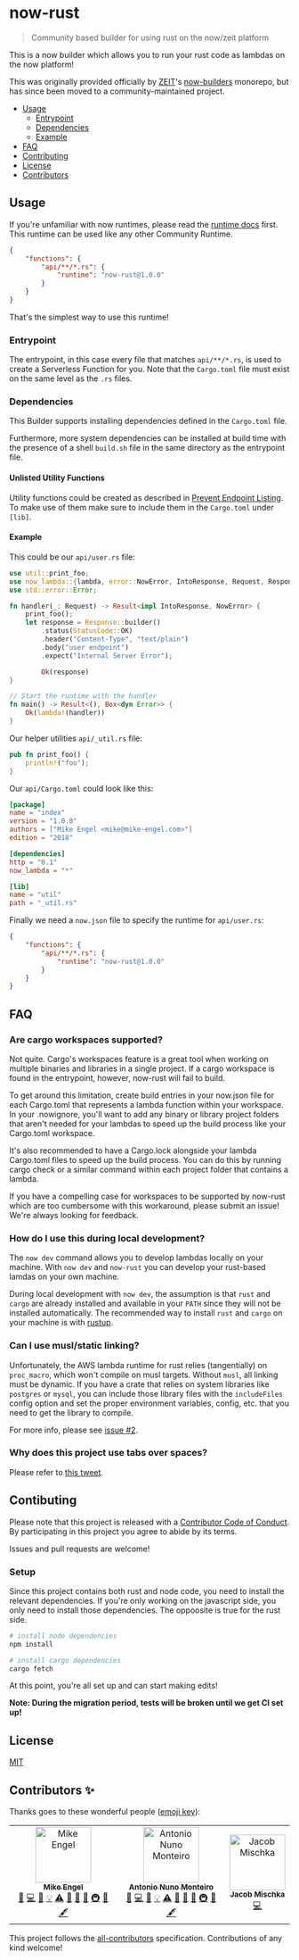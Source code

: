 # now-rust

> Community based builder for using rust on the now/zeit platform

This is a now builder which allows you to run your rust code as lambdas on the now platform!

This was originally provided officially by [ZEIT](https://zeit.co)'s [now-builders](https://github.com/zeit/now-builders) monorepo, but has since been moved to a community-maintained project.

- [Usage](#usage)
  - [Entrypoint](#entrypoint)
  - [Dependencies](#dependencies)
  - [Example](#example)
- [FAQ](#faq)
- [Contributing](#contributing)
- [License](#license)
- [Contributors](#contributors-)

## Usage

If you're unfamiliar with now runtimes, please read the [runtime docs](https://zeit.co/docs/runtimes) first. This runtime can be used like any other Community Runtime.

```json
{
	"functions": {
		"api/**/*.rs": {
			"runtime": "now-rust@1.0.0"
		}
	}
}
```

That's the simplest way to use this runtime!

### Entrypoint

The entrypoint, in this case every file that matches `api/**/*.rs`, is used to create a Serverless Function for you. Note that the `Cargo.toml` file must exist on the same level as the `.rs` files.

### Dependencies

This Builder supports installing dependencies defined in the `Cargo.toml` file.

Furthermore, more system dependencies can be installed at build time with the presence of a shell `build.sh` file in the same directory as the entrypoint file.

#### Unlisted Utility Functions

Utility functions could be created as described in [Prevent Endpoint Listing](https://zeit.co/docs/v2/serverless-functions/introduction#prevent-endpoint-listing).
To make use of them make sure to include them in the `Cargo.toml` under `[lib]`.

#### Example

This could be our `api/user.rs` file:

```rust
use util::print_foo;
use now_lambda::{lambda, error::NowError, IntoResponse, Request, Response};
use std::error::Error;

fn handler(_: Request) -> Result<impl IntoResponse, NowError> {
	print_foo();
	let response = Response::builder()
		.status(StatusCode::OK)
		.header("Content-Type", "text/plain")
		.body("user endpoint")
		.expect("Internal Server Error");

		Ok(response)
}

// Start the runtime with the handler
fn main() -> Result<(), Box<dyn Error>> {
	Ok(lambda!(handler))
}
```

Our helper utilities `api/_util.rs` file:

```rust
pub fn print_foo() {
	println!("foo");
}
```

Our `api/Cargo.toml` could look like this:

```toml
[package]
name = "index"
version = "1.0.0"
authors = ["Mike Engel <mike@mike-engel.com>"]
edition = "2018"

[dependencies]
http = "0.1"
now_lambda = "*"

[lib]
name = "util"
path = "_util.rs"
```

Finally we need a `now.json` file to specify the runtime for `api/user.rs`:

```json
{
	"functions": {
		"api/**/*.rs": {
			"runtime": "now-rust@1.0.0"
		}
	}
}
```

## FAQ

### Are cargo workspaces supported?

Not quite. Cargo's workspaces feature is a great tool when working on multiple binaries and libraries in a single project. If a cargo workspace is found in the entrypoint, however, now-rust will fail to build.

To get around this limitation, create build entries in your now.json file for each Cargo.toml that represents a lambda function within your workspace. In your .nowignore, you'll want to add any binary or library project folders that aren't needed for your lambdas to speed up the build process like your Cargo.toml workspace.

It's also recommended to have a Cargo.lock alongside your lambda Cargo.toml files to speed up the build process. You can do this by running cargo check or a similar command within each project folder that contains a lambda.

If you have a compelling case for workspaces to be supported by now-rust which are too cumbersome with this workaround, please submit an issue! We're always looking for feedback.

### How do I use this during local development?

The `now dev` command allows you to develop lambdas locally on your machine. With `now dev` and `now-rust` you can develop your rust-based lamdas on your own machine.

During local development with `now dev`, the assumption is that `rust` and `cargo` are already installed and available in your `PATH` since they will not be installed automatically. The recommended way to install `rust` and `cargo` on your machine is with [rustup](https://rustup.rs).

### Can I use musl/static linking?

Unfortunately, the AWS lambda runtime for rust relies (tangentially) on `proc_macro`, which won't compile on musl targets. Without `musl`, all linking must be dynamic. If you have a crate that relies on system libraries like `postgres` or `mysql`, you can include those library files with the `includeFiles` config option and set the proper environment variables, config, etc. that you need to get the library to compile.

For more info, please see [issue #2](https://github.com/mike-engel/now-rust/issues/2).

### Why does this project use tabs over spaces?

Please refer to [this tweet](https://twitter.com/devdevcharlie/status/1146571021564043264).

## Contibuting

Please note that this project is released with a [Contributor Code of Conduct](CODE_OF_CONDUCT.md). By participating in this project you agree to abide by its terms.

Issues and pull requests are welcome!

### Setup

Since this project contains both rust and node code, you need to install the relevant dependencies. If you're only working on the javascript side, you only need to install those dependencies. The oppoosite is true for the rust side.

```sh
# install node dependencies
npm install

# install cargo dependencies
cargo fetch
```

At this point, you're all set up and can start making edits!

**Note: During the migration period, tests will be broken until we get CI set up!**

## License

[MIT](LICENSE.md)

## Contributors ✨

Thanks goes to these wonderful people ([emoji key](https://allcontributors.org/docs/en/emoji-key)):

<!-- ALL-CONTRIBUTORS-LIST:START - Do not remove or modify this section -->
<!-- prettier-ignore -->
<table>
  <tr>
    <td align="center"><a href="https://www.mike-engel.com"><img src="https://avatars0.githubusercontent.com/u/464447?v=4" width="100px;" alt="Mike Engel"/><br /><sub><b>Mike Engel</b></sub></a><br /><a href="#question-mike-engel" title="Answering Questions">💬</a> <a href="https://github.com/Mike Engel <mike@mike-engel.com>/now-rust/commits?author=mike-engel" title="Code">💻</a> <a href="https://github.com/Mike Engel <mike@mike-engel.com>/now-rust/commits?author=mike-engel" title="Documentation">📖</a> <a href="#example-mike-engel" title="Examples">💡</a> <a href="https://github.com/Mike Engel <mike@mike-engel.com>/now-rust/commits?author=mike-engel" title="Tests">⚠️</a> <a href="#review-mike-engel" title="Reviewed Pull Requests">👀</a> <a href="#maintenance-mike-engel" title="Maintenance">🚧</a> <a href="#design-mike-engel" title="Design">🎨</a> <a href="#infra-mike-engel" title="Infrastructure (Hosting, Build-Tools, etc)">🚇</a> <a href="#ideas-mike-engel" title="Ideas, Planning, & Feedback">🤔</a> <a href="#content-mike-engel" title="Content">🖋</a></td>
    <td align="center"><a href="https://twitter.com/_anmonteiro"><img src="https://avatars2.githubusercontent.com/u/661909?v=4" width="100px;" alt="Antonio Nuno Monteiro"/><br /><sub><b>Antonio Nuno Monteiro</b></sub></a><br /><a href="#question-anmonteiro" title="Answering Questions">💬</a> <a href="https://github.com/Mike Engel <mike@mike-engel.com>/now-rust/commits?author=anmonteiro" title="Code">💻</a> <a href="https://github.com/Mike Engel <mike@mike-engel.com>/now-rust/commits?author=anmonteiro" title="Documentation">📖</a> <a href="#example-anmonteiro" title="Examples">💡</a> <a href="https://github.com/Mike Engel <mike@mike-engel.com>/now-rust/commits?author=anmonteiro" title="Tests">⚠️</a> <a href="#review-anmonteiro" title="Reviewed Pull Requests">👀</a> <a href="#maintenance-anmonteiro" title="Maintenance">🚧</a> <a href="#design-anmonteiro" title="Design">🎨</a> <a href="#infra-anmonteiro" title="Infrastructure (Hosting, Build-Tools, etc)">🚇</a> <a href="#ideas-anmonteiro" title="Ideas, Planning, & Feedback">🤔</a> <a href="#content-anmonteiro" title="Content">🖋</a></td>
    <td align="center"><a href="https://www.mischka.me"><img src="https://avatars1.githubusercontent.com/u/3939997?v=4" width="100px;" alt="Jacob Mischka"/><br /><sub><b>Jacob Mischka</b></sub></a><br /><a href="https://github.com/Mike Engel <mike@mike-engel.com>/now-rust/commits?author=jacobmischka" title="Code">💻</a></td>
  </tr>
</table>

<!-- ALL-CONTRIBUTORS-LIST:END -->

This project follows the [all-contributors](https://github.com/all-contributors/all-contributors) specification. Contributions of any kind welcome!
